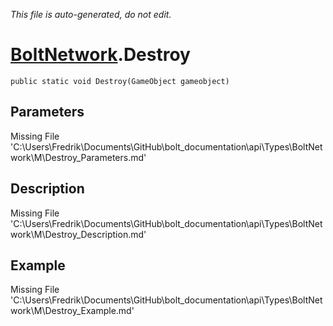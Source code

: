 *This file is auto-generated, do not edit.*

# [BoltNetwork](Types/BoltNetwork.md).Destroy
`public static void Destroy(GameObject gameobject)`
## Parameters
Missing File 'C:\Users\Fredrik\Documents\GitHub\bolt_documentation\api\Types\BoltNetwork\M\Destroy_Parameters.md'
## Description
Missing File 'C:\Users\Fredrik\Documents\GitHub\bolt_documentation\api\Types\BoltNetwork\M\Destroy_Description.md'
## Example
Missing File 'C:\Users\Fredrik\Documents\GitHub\bolt_documentation\api\Types\BoltNetwork\M\Destroy_Example.md'
